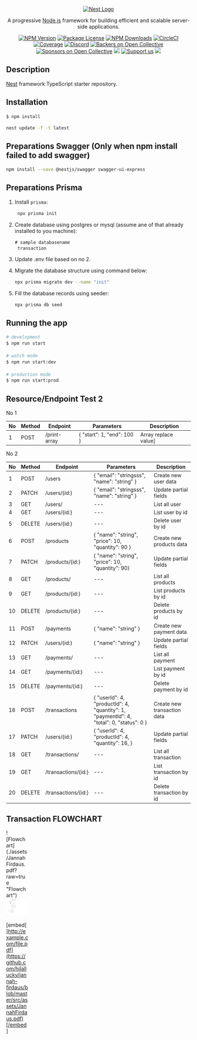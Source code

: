 <p align="center">
  <a href="http://nestjs.com/" target="blank"><img src="https://nestjs.com/img/logo_text.svg" width="320" alt="Nest Logo" /></a>
</p>

[circleci-image]: https://img.shields.io/circleci/build/github/nestjs/nest/master?token=abc123def456
[circleci-url]: https://circleci.com/gh/nestjs/nest

  <p align="center">A progressive <a href="http://nodejs.org" target="_blank">Node.js</a> framework for building efficient and scalable server-side applications.</p>
    <p align="center">
<a href="https://www.npmjs.com/~nestjscore" target="_blank"><img src="https://img.shields.io/npm/v/@nestjs/core.svg" alt="NPM Version" /></a>
<a href="https://www.npmjs.com/~nestjscore" target="_blank"><img src="https://img.shields.io/npm/l/@nestjs/core.svg" alt="Package License" /></a>
<a href="https://www.npmjs.com/~nestjscore" target="_blank"><img src="https://img.shields.io/npm/dm/@nestjs/common.svg" alt="NPM Downloads" /></a>
<a href="https://circleci.com/gh/nestjs/nest" target="_blank"><img src="https://img.shields.io/circleci/build/github/nestjs/nest/master" alt="CircleCI" /></a>
<a href="https://coveralls.io/github/nestjs/nest?branch=master" target="_blank"><img src="https://coveralls.io/repos/github/nestjs/nest/badge.svg?branch=master#9" alt="Coverage" /></a>
<a href="https://discord.gg/G7Qnnhy" target="_blank"><img src="https://img.shields.io/badge/discord-online-brightgreen.svg" alt="Discord"/></a>
<a href="https://opencollective.com/nest#backer" target="_blank"><img src="https://opencollective.com/nest/backers/badge.svg" alt="Backers on Open Collective" /></a>
<a href="https://opencollective.com/nest#sponsor" target="_blank"><img src="https://opencollective.com/nest/sponsors/badge.svg" alt="Sponsors on Open Collective" /></a>
  <a href="https://paypal.me/kamilmysliwiec" target="_blank"><img src="https://img.shields.io/badge/Donate-PayPal-ff3f59.svg"/></a>
    <a href="https://opencollective.com/nest#sponsor"  target="_blank"><img src="https://img.shields.io/badge/Support%20us-Open%20Collective-41B883.svg" alt="Support us"></a>
  <a href="https://twitter.com/nestframework" target="_blank"><img src="https://img.shields.io/twitter/follow/nestframework.svg?style=social&label=Follow"></a>
</p>
  <!--[![Backers on Open Collective](https://opencollective.com/nest/backers/badge.svg)](https://opencollective.com/nest#backer)
  [![Sponsors on Open Collective](https://opencollective.com/nest/sponsors/badge.svg)](https://opencollective.com/nest#sponsor)-->

## Description

[Nest](https://github.com/nestjs/nest) framework TypeScript starter repository.

## Installation

```bash
$ npm install
```

```bash
nest update -f -t latest
```

## Preparations Swagger (Only when npm install failed to add swagger)
```bash
npm install --save @nestjs/swagger swagger-ui-express
```


## Preparations Prisma

1. Install `prisma`:

    ```bash
     npx prisma init
    ```

2. Create database using postgres or mysql (assume ane of that already installed to you machine):

    ```
    # sample databasename
     transaction
    ```

3. Update .env file based on no 2.

4. Migrate the database structure using command below:

    ```bash
    npx prisma migrate dev --name "init"
    ```

5. Fill the database records using seeder:

    ```bash
    npx prisma db seed
    ```


## Running the app

```bash
# development
$ npm run start

# watch mode
$ npm run start:dev

# production mode
$ npm run start:prod

```

## Resource/Endpoint Test 2

No 1

| No | Method | Endpoint | Parameters | Description |
| --- | --- | --- | --- | --- |
| 1 | POST | /print-array | {  "start": 1, "end": 100 } | Array replace value] |

No 2

| No | Method | Endpoint | Parameters | Description |
| --- | --- | --- | --- | --- |
| 1 | POST | /users | {  "email": "stringsss",  "name": "string" } | Create new user data |
| 2 | PATCH | /users/{id:} | {  "email": "stringsss",  "name": "string" } | Update partial fields |
| 3 | GET | /users/ | --- | List all user |
| 4 | GET | /users/{id:} | --- | List user by id |
| 5 | DELETE | /users/{id:} | --- | Delete user by id |
| 6 | POST | /products | {  "name": "string",  "price": 10,  "quantity": 90 } | Create new products data |
| 7 | PATCH | /products/{id:} | {  "name": "string",  "price": 10,  "quantity": 90} | Update partial fields |
| 8 | GET | /products/ | --- | List all products |
| 9 | GET | /products/{id:} | --- | List products by id |
| 10 | DELETE | /products/{id:} | --- | Delete products by id |
| 11 | POST | /payments | {  "name": "string" } | Create new payment data |
| 12 | PATCH | /users/{id:} | {  "name": "string"  } | Update partial fields |
| 13 | GET | /payments/ | --- | List all payment |
| 14 | GET | /payments/{id:} | --- | List payment by id |
| 15 | DELETE | /payments/{id:} | --- | Delete payment by id |
| 16 | POST | /transactions | {  "userId": 4,  "productId": 4,  "quantity": 1,  "paymentId": 4,  "total": 0,  "status": 0 } | Create new transaction data |
| 17 | PATCH | /users/{id:} | {  "userId": 4,  "productId": 4,  "quantity": 16, } | Update partial fields |
| 18 | GET | /transactions/ | --- | List all transaction |
| 19 | GET | /transactions/{id:} | --- | List transaction by id |
| 20 | DELETE | /transactions/{id:} | --- | Delete transaction by id |

## Transaction FLOWCHART 

<div style="width:60px ; height:60px">
![Flowchart](./assets/JannahFirdaus.pdf?raw=true "Flowchart")
  <img
src="./src/assets/JannahFirdaus.pdf"
raw=true
alt="Jannh Firdaus Flowchart"
style=“margin-right: 10px;”
/>
  
  [embed[]http://example.com/file.pdf](https://github.com/hilallucky/jannah-firdaus/blob/master/src/assets/JannahFirdaus.pdf)[/embed] 


<div>



<!-- ## Test

```bash
# unit tests
$ npm run test

# e2e tests
$ npm run test:e2e

# test coverage
$ npm run test:cov
``` -->


<!-- npm i -D prisma

You can initialize Prisma inside your project by running:

npx prisma init

npx prisma migrate dev --name "init"

npx prisma db seed

npx nest generate module prisma
npx nest generate service prisma

nest update -f -t latest

npm install --save @nestjs/swagger swagger-ui-express

npx nest generate resource articles

The @ApiProperty decorators are required to make the class properties visible to the SwaggerModule. More information about this is available in the NestJS docs.


npm install class-validator class-transformer
 -->
